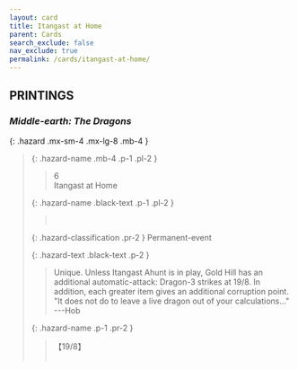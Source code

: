 ```yaml
---
layout: card
title: Itangast at Home
parent: Cards
search_exclude: false
nav_exclude: true
permalink: /cards/itangast-at-home/
---
```


## PRINTINGS


### _Middle-earth: The Dragons_

{: .hazard .mx-sm-4 .mx-lg-8 .mb-4 }
> {: .hazard-name .mb-4 .p-1 .pl-2 }
> > <div class="hazard-mp">6</div>
> > <div class="card-name">Itangast at Home</div>
>
> {: .hazard-name .black-text .p-1 .pl-2 }
> > &nbsp;
>
> {: .hazard-classification .pr-2 }
> Permanent-event
>
> {: .hazard-text .black-text .p-2 }
> > Unique. Unless Itangast Ahunt is in play, Gold Hill has an additional automatic-attack: Dragon-3 strikes at 19/8. In addition, each greater item gives an additional corruption point.  "It does not do to leave a live dragon out of your calculations..." ---Hob 
>
> {: .hazard-name .p-1 .pr-2 }
> > <div class="card-shield">【19/8】</div>
> > <div class="card-corruption">&nbsp;</div>
